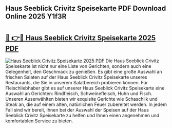 ## Haus Seeblick Crivitz Speisekarte PDF Download Online 2025 Y1f3R

# <h2><a href="http://gc9zo5.nevu.top/?p=Haus+Seeblick+Crivitz+Speisekarte">🔗 👉🔴 Haus Seeblick Crivitz Speisekarte 2025 PDF</a></h2>

[![Haus Seeblick Crivitz Speisekarte 2025 PDF](https://i.imgur.com/dBaPXMq.png)](http://gc9zo5.nevu.top/?p=Haus+Seeblick+Crivitz+Speisekarte)
Die Haus Seeblick Crivitz Speisekarte ist nicht nur eine Liste von Gerichten, sondern auch eine Gelegenheit, den Geschmack zu genießen. Es gibt eine große Auswahl an frischen Salaten auf der Haus Seeblick Crivitz Speisekarte unseres Restaurants, die Sie in unserem Salatbereich probieren können. Für Fleischliebhaber gibt es auf unserer Haus Seeblick Crivitz Speisekarte eine Auswahl an Gerichten: Rindfleisch, Schweinefleisch, Huhn und Fisch. Unseren Auserwählten bieten wir exquisite Gerichte wie Schaschlik und Steak an, die auf einem alten, natürlichen Feuer zubereitet werden. In jedem Fall sind wir bereit, Ihnen bei der Auswahl der Speisen auf der Haus Seeblick Crivitz Speisekarte zu helfen und Ihnen einen angenehmen und komfortablen Service zu bieten.
